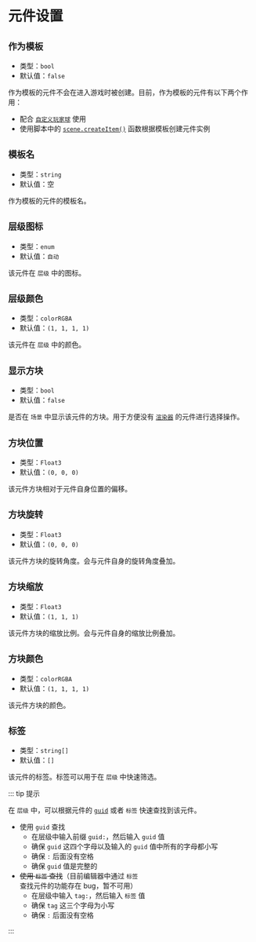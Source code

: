 # 元件设置

## `作为模板`

- 类型：`bool`
- 默认值：`false`

作为模板的元件不会在进入游戏时被创建。目前，作为模板的元件有以下两个作用：

- 配合 [`自定义玩家球`](../sceneSettings/customBall) 使用
- 使用脚本中的 [`scene.createItem()`](https://github.com/Withered-Flower-0422/BST/blob/main/_Typings/gameApi/modules/scene.d.ts) 函数根据模板创建元件实例

## `模板名`<badge text="作为模板 = true" />

- 类型：`string`
- 默认值：空

作为模板的元件的模板名。

## `层级图标`

- 类型：`enum`
- 默认值：`自动`

该元件在 `层级` 中的图标。

## `层级颜色`

- 类型：`colorRGBA`
- 默认值：`(1, 1, 1, 1)`

该元件在 `层级` 中的颜色。

## `显示方块`

- 类型：`bool`
- 默认值：`false`

是否在 `场景` 中显示该元件的方块。用于方便没有 [`渲染器`](renderer) 的元件进行选择操作。

## `方块位置`<badge text="显示方块 = true" />

- 类型：`Float3`
- 默认值：`(0, 0, 0)`

该元件方块相对于元件自身位置的偏移。

## `方块旋转`<badge text="显示方块 = true" />

- 类型：`Float3`
- 默认值：`(0, 0, 0)`

该元件方块的旋转角度。会与元件自身的旋转角度叠加。

## `方块缩放`<badge text="显示方块 = true" />

- 类型：`Float3`
- 默认值：`(1, 1, 1)`

该元件方块的缩放比例。会与元件自身的缩放比例叠加。

## `方块颜色`<badge text="显示方块 = true" />

- 类型：`colorRGBA`
- 默认值：`(1, 1, 1, 1)`

该元件方块的颜色。

## `标签`

- 类型：`string[]`
- 默认值：`[]`

该元件的标签。标签可以用于在 `层级` 中快速筛选。

::: tip 提示

在 `层级` 中，可以根据元件的 [`guid`](item#Guid) 或者 `标签` 快速查找到该元件。

- 使用 `guid` 查找
  - 在层级中输入前缀 `guid:`，然后输入 `guid` 值
  - 确保 `guid` 这四个字母以及输入的 `guid` 值中所有的字母都小写
  - 确保 `:` 后面没有空格
  - 确保 `guid` 值是完整的
- ~~使用 `标签` 查找~~（目前编辑器中通过 `标签` 查找元件的功能存在 bug，暂不可用）
  - 在层级中输入 `tag:`，然后输入 `标签` 值
  - 确保 `tag` 这三个字母为小写
  - 确保 `:` 后面没有空格

:::
